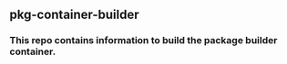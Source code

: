 ## pkg-container-builder

### This repo contains information to build the package builder container.
